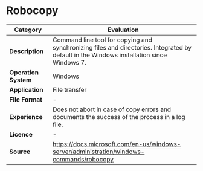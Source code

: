 # Robocopy

| Category | Evaluation |
| --- | --- |
| **Description**  | Command line tool for copying and synchronizing files and directories. Integrated by default in the Windows installation since Windows 7. |
| **Operation System**  | Windows  |
| **Application**  | File transfer |
| **File Format** | - |
| **Experience** | Does not abort in case of copy errors and documents the success of the process in a log file. |
| **Licence** | - |
| **Source** | https://docs.microsoft.com/en-us/windows-server/administration/windows-commands/robocopy |
